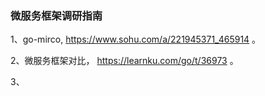 ### 微服务框架调研指南

1、go-mirco, https://www.sohu.com/a/221945371_465914 。

2、微服务框架对比， https://learnku.com/go/t/36973 。 

3、